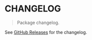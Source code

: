 # CHANGELOG

> Package changelog.

See [GitHub Releases](https://github.com/stdlib-js/math-base-special-logaddexp/releases) for the changelog.